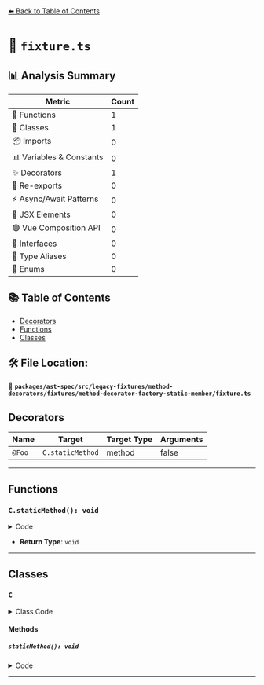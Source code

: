 [⬅️ Back to Table of Contents](../../../../../../../index.md)

# 📄 `fixture.ts`

## 📊 Analysis Summary

| Metric | Count |
|--------|-------|
| 🔧 Functions | 1 |
| 🧱 Classes | 1 |
| 📦 Imports | 0 |
| 📊 Variables & Constants | 0 |
| ✨ Decorators | 1 |
| 🔄 Re-exports | 0 |
| ⚡ Async/Await Patterns | 0 |
| 💠 JSX Elements | 0 |
| 🟢 Vue Composition API | 0 |
| 📐 Interfaces | 0 |
| 📑 Type Aliases | 0 |
| 🎯 Enums | 0 |

## 📚 Table of Contents

- [Decorators](#decorators)
- [Functions](#functions)
- [Classes](#classes)

## 🛠️ File Location:
📂 **`packages/ast-spec/src/legacy-fixtures/method-decorators/fixtures/method-decorator-factory-static-member/fixture.ts`**

## Decorators

| Name | Target | Target Type | Arguments |
|------|--------|-------------|----------|
| `@Foo` | `C.staticMethod` | method | false |


---

## Functions

### `C.staticMethod(): void`

<details><summary>Code</summary>

```ts
@Foo(false)
  static staticMethod() {}
```
</details>

- **Return Type**: `void`

---

## Classes

### `C`

<details><summary>Class Code</summary>

```ts
class C {
  @Foo(false)
  static staticMethod() {}
}
```
</details>

#### Methods

##### `staticMethod(): void`

<details><summary>Code</summary>

```ts
@Foo(false)
  static staticMethod() {}
```
</details>


---